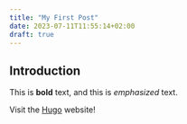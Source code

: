 ```yaml
---
title: "My First Post"
date: 2023-07-11T11:55:14+02:00
draft: true
---
```

## Introduction

This is **bold** text, and this is *emphasized* text.

Visit the [Hugo](https://gohugo.io) website!

